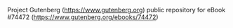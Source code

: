 Project Gutenberg (https://www.gutenberg.org) public repository for
eBook #74472 (https://www.gutenberg.org/ebooks/74472)
